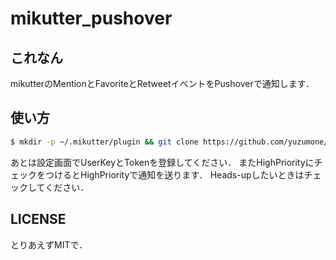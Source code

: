 # mikutter_pushover
## これなん
mikutterのMentionとFavoriteとRetweetイベントをPushoverで通知します．

## 使い方
```sh
$ mkdir -p ~/.mikutter/plugin && git clone https://github.com/yuzumone/mikutter_pushover.git ~/.mikutter/plugin/mikutter_pushover
```

あとは設定画面でUserKeyとTokenを登録してください．
またHighPriorityにチェックをつけるとHighPriorityで通知を送ります．
Heads-upしたいときはチェックしてください．

## LICENSE
とりあえずMITで．
